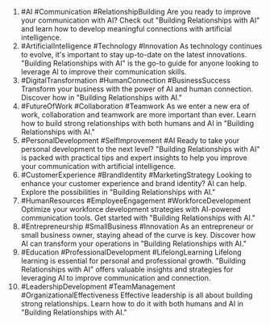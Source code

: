 1. #AI #Communication #RelationshipBuilding Are you ready to improve your communication with AI? Check out "Building Relationships with AI" and learn how to develop meaningful connections with artificial intelligence.
2. #ArtificialIntelligence #Technology #Innovation As technology continues to evolve, it's important to stay up-to-date on the latest innovations. "Building Relationships with AI" is the go-to guide for anyone looking to leverage AI to improve their communication skills.
3. #DigitalTransformation #HumanConnection #BusinessSuccess Transform your business with the power of AI and human connection. Discover how in "Building Relationships with AI."
4. #FutureOfWork #Collaboration #Teamwork As we enter a new era of work, collaboration and teamwork are more important than ever. Learn how to build strong relationships with both humans and AI in "Building Relationships with AI."
5. #PersonalDevelopment #SelfImprovement #AI Ready to take your personal development to the next level? "Building Relationships with AI" is packed with practical tips and expert insights to help you improve your communication with artificial intelligence.
6. #CustomerExperience #BrandIdentity #MarketingStrategy Looking to enhance your customer experience and brand identity? AI can help. Explore the possibilities in "Building Relationships with AI."
7. #HumanResources #EmployeeEngagement #WorkforceDevelopment Optimize your workforce development strategies with AI-powered communication tools. Get started with "Building Relationships with AI."
8. #Entrepreneurship #SmallBusiness #Innovation As an entrepreneur or small business owner, staying ahead of the curve is key. Discover how AI can transform your operations in "Building Relationships with AI."
9. #Education #ProfessionalDevelopment #LifelongLearning Lifelong learning is essential for personal and professional growth. "Building Relationships with AI" offers valuable insights and strategies for leveraging AI to improve communication and connection.
10. #LeadershipDevelopment #TeamManagement #OrganizationalEffectiveness Effective leadership is all about building strong relationships. Learn how to do it with both humans and AI in "Building Relationships with AI."
